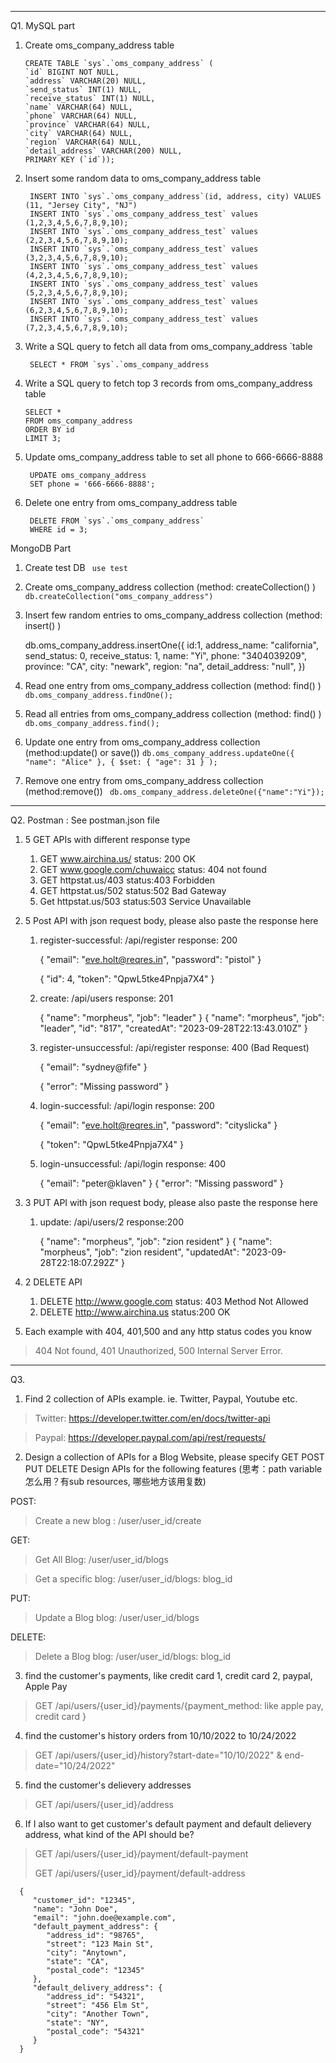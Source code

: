 ******************************************
Q1. MySQL part

1. Create oms_company_address table

       CREATE TABLE `sys`.`oms_company_address` (
       `id` BIGINT NOT NULL,
       `address` VARCHAR(20) NULL,
       `send_status` INT(1) NULL,
       `receive_status` INT(1) NULL,
       `name` VARCHAR(64) NULL,
       `phone` VARCHAR(64) NULL,
       `province` VARCHAR(64) NULL,
       `city` VARCHAR(64) NULL,
       `region` VARCHAR(64) NULL,
       `detail_address` VARCHAR(200) NULL,
       PRIMARY KEY (`id`));

2. Insert some random data to oms_company_address table
    

        INSERT INTO `sys`.`oms_company_address`(id, address, city) VALUES (11, "Jersey City", "NJ")
        INSERT INTO `sys`.`oms_company_address_test` values (1,2,3,4,5,6,7,8,9,10);
        INSERT INTO `sys`.`oms_company_address_test` values (2,2,3,4,5,6,7,8,9,10);
        INSERT INTO `sys`.`oms_company_address_test` values (3,2,3,4,5,6,7,8,9,10);
        INSERT INTO `sys`.`oms_company_address_test` values (4,2,3,4,5,6,7,8,9,10);
        INSERT INTO `sys`.`oms_company_address_test` values (5,2,3,4,5,6,7,8,9,10);
        INSERT INTO `sys`.`oms_company_address_test` values (6,2,3,4,5,6,7,8,9,10);
        INSERT INTO `sys`.`oms_company_address_test` values (7,2,3,4,5,6,7,8,9,10);


3. Write a SQL query to fetch all data from oms_company_address `table

        SELECT * FROM `sys`.`oms_company_address

4. Write a SQL query to fetch top 3 records from oms_company_address table

       SELECT *
       FROM oms_company_address
       ORDER BY id
       LIMIT 3;

5. Update oms_company_address table to set all phone to 666-6666-8888


        UPDATE oms_company_address
        SET phone = '666-6666-8888';

6. Delete one entry from oms_company_address table
    
        DELETE FROM `sys`.`oms_company_address`
        WHERE id = 3;

MongoDB Part

1. Create test DB
` use test`
2. Create oms_company_address collection (method: createCollection() )
`db.createCollection("oms_company_address")   `

3. Insert few random entries to oms_company_address collection (method: insert() )


      db.oms_company_address.insertOne({
         id:1,
         address_name: "california",
         send_status: 0,
         receive_status: 1,
         name: "Yi",
         phone: "3404039209",
         province: "CA",
         city: "newark",
         region: "na",
         detail_address: "null",
      })

4. Read one entry from oms_company_address collection (method: find() )
`db.oms_company_address.findOne();`

5. Read all entries from oms_company_address collection (method: find() )
   `db.oms_company_address.find();`
6. Update one entry from oms_company_address collection (method:update() or save()) 
`db.oms_company_address.updateOne({ "name": "Alice" }, { $set: { "age": 31 } );`
7. Remove one entry from oms_company_address collection (method:remove())
  ` db.oms_company_address.deleteOne({"name":"Yi"});`
******************************************
Q2. Postman : See postman.json file

1. 5 GET APIs with different response type
   1. GET www.airchina.us/ status: 200 OK
   2. GET www.google.com/chuwaicc status: 404 not found
   3. GET httpstat.us/403 status:403 Forbidden
   4. GET httpstat.us/502 status:502 Bad Gateway
   5. Get httpstat.us/503 status:503 Service Unavailable

2. 5 Post API with json request body, please also paste the response here
   1. register-successful: /api/register
      response: 200
   

         {
         "email": "eve.holt@reqres.in",
         "password": "pistol"
         }
   
         {
         "id": 4,
         "token": "QpwL5tke4Pnpja7X4"
         }

   2. create: /api/users
      response: 201


      {
      "name": "morpheus",
      "job": "leader"
      }
      {
      "name": "morpheus",
      "job": "leader",
      "id": "817",
      "createdAt": "2023-09-28T22:13:43.010Z"
      }
   3. register-unsuccessful: /api/register
      response: 400 (Bad Request)


      {
      "email": "sydney@fife"
      }

      {
      "error": "Missing password"
      }
   4. login-successful: /api/login
      response: 200


      {
      "email": "eve.holt@reqres.in",
      "password": "cityslicka"
      }
      
      {
      "token": "QpwL5tke4Pnpja7X4"
      }
   5. login-unsuccessful: /api/login
      response: 400


      {
      "email": "peter@klaven"
      }
      {
      "error": "Missing password"
      }

3. 3 PUT API with json request body, please also paste the response here
   1. update: /api/users/2
      response:200


      {
      "name": "morpheus",
      "job": "zion resident"
      }
      {
      "name": "morpheus",
      "job": "zion resident",
      "updatedAt": "2023-09-28T22:18:07.292Z"
      }
4. 2 DELETE API
   1. DELETE http://www.google.com status: 403 Method Not Allowed
   2. DELETE http://www.airchina.us status:200 OK
5. Each example with 404, 401,500 and any http status codes you know
> 404 Not found, 401 Unauthorized, 500 Internal Server Error. 
******************************************
Q3.

1. Find 2 collection of APIs example. ie. Twitter, Paypal, Youtube etc.  
> Twitter: https://developer.twitter.com/en/docs/twitter-api

>Paypal: https://developer.paypal.com/api/rest/requests/

2. Design a collection of APIs for a Blog Website, please specify GET POST PUT DELETE
   Design APIs for the following features (思考：path variable 怎么用？有sub resources, 哪些地方该用复数)

POST:
>Create a new blog : /user/user_id/create

GET: 
> Get All Blog: /user/user_id/blogs

> Get a specific blog: /user/user_id/blogs: blog_id

PUT:
> Update a Blog blog: /user/user_id/blogs

DELETE:
> Delete a Blog blog: /user/user_id/blogs: blog_id

3. find the customer's payments, like credit card 1, credit card 2, paypal, Apple Pay
> GET /api/users/{user_id}/payments/{payment_method: like apple pay, credit card }

4. find the customer's history orders from 10/10/2022 to 10/24/2022
> GET /api/users/{user_id}/history?start-date="10/10/2022" & end-date="10/24/2022"

5. find the customer's delievery  addresses
> GET /api/users/{user_id}/address

6. If I also want to get customer's default payment and default delievery address, what kind of the API should be? 
> GET /api/users/{user_id}/payment/default-payment
> 
> GET /api/users/{user_id}/payment/default-address

      {
         "customer_id": "12345",
         "name": "John Doe",
         "email": "john.doe@example.com",
         "default_payment_address": {
            "address_id": "98765",
            "street": "123 Main St",
            "city": "Anytown",
            "state": "CA",
            "postal_code": "12345"
         },
         "default_delivery_address": {
            "address_id": "54321",
            "street": "456 Elm St",
            "city": "Another Town",
            "state": "NY",
            "postal_code": "54321"
         }
      }
